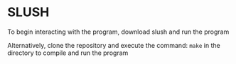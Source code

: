 # SLUSH

To begin interacting with the program, download slush and run the program

Alternatively, clone the repository and execute the command:
`make` in the directory to compile and run the program
